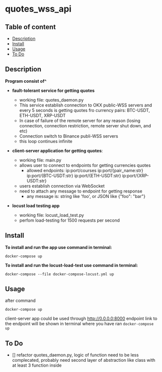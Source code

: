 <h1>quotes_wss_api</h1>

<h2>Table of content</h2>

- [Description](#description)
- [Install](#install)
- [Usage](#usage)
- [To Do](#to-do)

## Description ##

**Program consist of^**

- **fault-tolerant service for getting quotes**
    - working file: quotes_daemon.py
    - This service establish connection to OKX public-WSS servers and
    every 5 seconds is getting quotes fro currency pairs:
        BTC-USDT, ETH-USDT, XRP-USDT
    - In case of failure of the remote server for any reason (losing connection,
    connection restriction, remote server shut down, and etc)
    - Connection switch to Binance publi-WSS servers
    - this loop continues infinite

- **client-server application for getting quotes**:
    - working file: main.py
    - allows user to connect to endpoints for getting currencies quotes
        - allowed endpoints:
            ip:port/courses
            ip:port/{pair_name:str}
                ip:port/{BTC-USDT:str}
                ip:port/{ETH-USDT:str}
                ip:port/{XRP-USDT:str}
    - users establish connection via WebSocket
    - need to attach any message to endpoint for getting response
        - any message is: string like 'foo', or JSON like {"foo": "bar"}

- **locust load testing app**
    - working file: locust_load_test.py
    - perfom load-testing for 1500 requests per second


## Install ##

**To install and run the app use command in terminal:**

```
docker-compose up
```

**To install and run the locust-load-test use command in terminal:**

```
docker-compose --file docker-compose-locust.yml up
```

## Usage ##

after command
```
docker-compose up
```
client-server app could be used through  http://0.0.0.0:8000 endpoint
link to the endpoint will be shown in terminal where you have ran `docker-compose up`

## To Do ##

- [] refactor quotes_daemon.py, logic of function need to be less complecated,
probably need second layer of abstraction like class with at least 3 function inside
